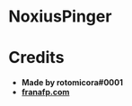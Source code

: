 # NoxiusPinger
# Credits
- **Made by rotomicora#0001**
- **[franafp.com](https://wtp.franafp.com)**

